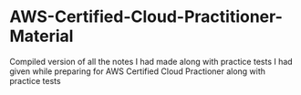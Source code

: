 # AWS-Certified-Cloud-Practitioner-Material
Compiled version of all the notes I had made along with practice tests I had given while preparing for AWS Certified Cloud Practioner along with practice tests
